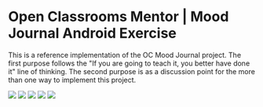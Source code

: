 # Open Classrooms Mentor | Mood Journal Android Exercise

This is a reference implementation of the OC Mood Journal project.  The first purpose
follows the "If you are going to teach it, you better have done it" line of thinking.
The second purpose is as a discussion point for the more than one way to implement
this project.

![](screenshot1.png)
![](screenshot2.png)
![](screenshot3.png)
![](screenshot4.png)
![](screenshot5.png)